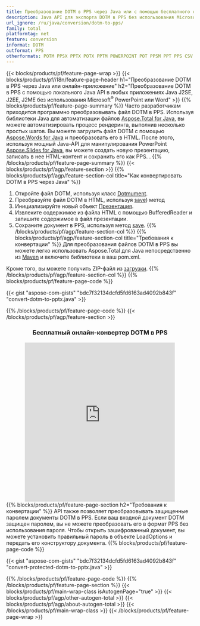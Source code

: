 ```yaml
---
title: Преобразование DOTM в PPS через Java или с помощью бесплатного онлайн-конвертера 
description: Java API для экспорта DOTM в PPS без использования Microsoft Word или PowerPoint или онлайн. Быстро протестируйте бесплатный онлайн-конвертер POT в CSV, прежде чем интегрировать код. 
url_ignore: /ru/java/conversion/dotm-to-pps/
family: total
platformtag: net
feature: conversion
informat: DOTM
outformat: PPS
otherformats: POTM PPSX PPTX POTX PPTM POWERPOINT POT PPSM PPT PPS CSV DIF FODS ODS SXC TSV XLAM XLTM EXCEL XLS XLSB XLSM XLSX XLT XLTM XLTX
---
```

{{< blocks/products/pf/feature-page-wrap >}}
{{< blocks/products/pf/i18n/feature-page-header h1="Преобразование DOTM в PPS через Java или онлайн-приложение" h2="Преобразование DOTM в PPS с помощью локального Java API в любых приложениях Java J2SE, J2EE, J2ME без использования Microsoft<sup>&reg;</sup> PowerPoint или Word" >}}
{{% blocks/products/pf/feature-page-summary %}}
Часто разработчикам приходится программно преобразовывать файл DOTM в PPS. Используя библиотеки Java для автоматизации файлов [Aspose.Total for Java](https://products.aspose.com/total/java/), вы можете автоматизировать процесс рендеринга, выполнив несколько простых шагов. Вы можете загрузить файл DOTM с помощью [Aspose.Words for Java](https://products.aspose.com/words/java/) и преобразовать его в HTML. После этого, используя мощный Java-API для манипулирования PowerPoint [Aspose.Slides for Java](https://products.aspose.com/slides/java/), вы можете создать новую презентацию, записать в нее HTML-контент и сохранить его как PPS. .
{{% /blocks/products/pf/feature-page-summary  %}}
{{< blocks/products/pf/agp/feature-section >}}
{{% blocks/products/pf/agp/feature-section-col title="Как конвертировать DOTM в PPS через Java" %}}
1. Откройте файл DOTM, используя класс [Dotmument](https://reference.aspose.com/words/java/com.aspose.words/Dotmument).
2. Преобразуйте файл DOTM в HTML, используя [save](https://reference.aspose.com/words/java/com.aspose.words/Dotmument#save(java.lang.String,com.aspose.words.SaveOptions).)) метод
3. Инициализируйте новый объект [Презентация](https://reference.aspose.com/slides/java/com.aspose.slides/Presentation).
5. Извлеките содержимое из файла HTML с помощью BufferedReader и запишите содержимое в файл презентации.
6. Сохраните документ в PPS, используя метод [save](https://reference.aspose.com/slides/java/com.aspose.slides/Presentation#save-java.io.OutputStream-int-).
{{% /blocks/products/pf/agp/feature-section-col %}}
{{% blocks/products/pf/agp/feature-section-col title="Требования к конвертации" %}}
Для преобразования файлов DOTM в PPS вы можете легко использовать Aspose.Total для Java непосредственно из [Maven](https://releases.aspose.com/total/java/) и включите библиотеки в ваш pom.xml.

Кроме того, вы можете получить ZIP-файл из [загрузки](https://releases.aspose.com/total/java).
{{% /blocks/products/pf/agp/feature-section-col %}}
{{% blocks/products/pf/feature-page-code %}}

{{< gist "aspose-com-gists" "bdc7f32134dcfd5fd6163ad4092b843f" "convert-dotm-to-pptx.java" >}}


{{% /blocks/products/pf/feature-page-code %}}
{{< /blocks/products/pf/agp/feature-section >}}

<div class="container-fluid agp-content bg-white aboutfile box-1 vh100 section nopbtm">
<div class=container>
<div class=row>
<div class="demobox tc col-md-12 padding-0" align="center">

<h3>Бесплатный онлайн-конвертер DOTM в PPS</h3>

<iframe style="border: none; height: 426px;" scrolling="no" src="https://total-conversion-app-65z5r2lp.qa.k8s.dynabic.com/?to=pps&from=dotm" id="child-iframe" width="80%"></iframe>

</div></div>
</div></div>
{{% blocks/products/pf/feature-page-section  h2="Требования к конвертации" %}}
API также позволяет преобразовывать защищенные паролем документы DOTM в PPS. Если ваш входной документ DOTM защищен паролем, вы не можете преобразовать его в формат PPS без использования пароля. Чтобы открыть зашифрованный документ, вы можете установить правильный пароль в объекте LoadOptions и передать его конструктору документа.  
{{% blocks/products/pf/feature-page-code %}}

{{< gist "aspose-com-gists" "bdc7f32134dcfd5fd6163ad4092b843f" "convert-protected-dotm-to-pptx.java" >}}

{{% /blocks/products/pf/feature-page-code  %}}
{{% /blocks/products/pf/feature-page-section %}}
{{< blocks/products/pf/main-wrap-class isAutogenPage="true" >}}
{{< blocks/products/pf/agp/other-autogen-total >}}
{{< blocks/products/pf/agp/about-autogen-total >}}
{{< /blocks/products/pf/main-wrap-class >}}
{{< /blocks/products/pf/feature-page-wrap >}}